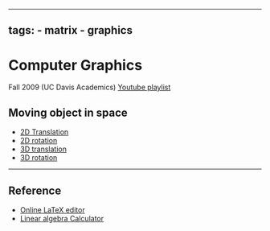
---
tags:
    - matrix
    - graphics
---


# Computer Graphics

Fall 2009 (UC Davis Academics)
[Youtube playlist](https://www.youtube.com/playlist?list=PL_w_qWAQZtAZhtzPI5pkAtcUVgmzdAP8g)


## Moving object in space
- [2D Translation](translation.md)
- [2D rotation](2d_rotation.md)
- [3D translation](3d_translation.md)
- [3D rotation](3d_rotation.md)

---

## Reference

- [Online LaTeX editor](https://latex.codecogs.com/eqneditor/editor.php)
- [Linear algebra Calculator](https://www.symbolab.com/solver/linear-algebra-calculator)